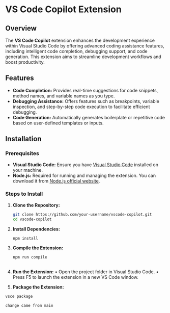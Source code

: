 # VS Code Copilot Extension

## Overview

The **VS Code Copilot** extension enhances the development experience within Visual Studio Code by offering advanced coding assistance features, including intelligent code completion, debugging support, and code generation. This extension aims to streamline development workflows and boost productivity.

## Features

- **Code Completion:** Provides real-time suggestions for code snippets, method names, and variable names as you type.
- **Debugging Assistance:** Offers features such as breakpoints, variable inspection, and step-by-step code execution to facilitate efficient debugging.
- **Code Generation:** Automatically generates boilerplate or repetitive code based on user-defined templates or inputs.

## Installation

### Prerequisites

- **Visual Studio Code:** Ensure you have [Visual Studio Code](https://code.visualstudio.com/) installed on your machine.
- **Node.js:** Required for running and managing the extension. You can download it from [Node.js official website](https://nodejs.org/).

### Steps to Install

1. **Clone the Repository:**

   ```bash
   git clone https://github.com/your-username/vscode-copilot.git
   cd vscode-copilot
2. **Install Dependencies:**

   ```bash
   npm install

3. **Compile the Extension:**

   ```bash
   npm run compile
     
4. **Run the Extension:**
  •	Open the project folder in Visual Studio Code.
	•	Press F5 to launch the extension in a new VS Code window.

5. **Package the Extension:**

 ```bash
 vsce package

change came from main


